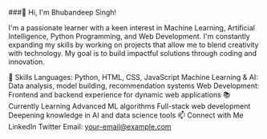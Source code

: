 ###👋 Hi, I'm Bhubandeep Singh!

I'm a passionate learner with a keen interest in Machine Learning, Artificial Intelligence, Python Programming, and Web Development. I'm constantly expanding my skills by working on projects that allow me to blend creativity with technology. My goal is to build impactful solutions through coding and innovation.

💼 Skills
Languages: Python, HTML, CSS, JavaScript
Machine Learning & AI: Data analysis, model building, recommendation systems
Web Development: Frontend and backend experience for dynamic web applications
📚 Currently Learning
Advanced ML algorithms
Full-stack web development
Deepening knowledge in AI and data science tools
📫 Connect with Me
LinkedIn
Twitter
Email: your-email@example.com

